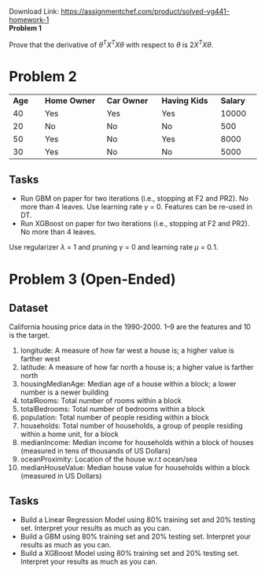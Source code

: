 Download Link: https://assignmentchef.com/product/solved-vg441-homework-1
<br>
<strong>Problem 1</strong>

Prove that the derivative of <em>θ<sup>T</sup>X<sup>T</sup>Xθ </em>with respect to <em>θ </em>is 2<em>X<sup>T</sup>Xθ</em>.

<h1>Problem 2</h1>

<table width="434">

 <tbody>

  <tr>

   <td width="50"><strong>Age</strong></td>

   <td width="113"><strong>Home Owner</strong></td>

   <td width="98"><strong>Car Owner</strong></td>

   <td width="107"><strong>Having Kids</strong></td>

   <td width="66"><strong>Salary</strong></td>

  </tr>

  <tr>

   <td width="50">40</td>

   <td width="113">Yes</td>

   <td width="98">Yes</td>

   <td width="107">Yes</td>

   <td width="66">10000</td>

  </tr>

  <tr>

   <td width="50">20</td>

   <td width="113">No</td>

   <td width="98">No</td>

   <td width="107">No</td>

   <td width="66">500</td>

  </tr>

  <tr>

   <td width="50">50</td>

   <td width="113">Yes</td>

   <td width="98">No</td>

   <td width="107">Yes</td>

   <td width="66">8000</td>

  </tr>

  <tr>

   <td width="50">30</td>

   <td width="113">Yes</td>

   <td width="98">No</td>

   <td width="107">No</td>

   <td width="66">5000</td>

  </tr>

 </tbody>

</table>

<h2>Tasks</h2>

<ul>

 <li>Run GBM on paper for two iterations (i.e., stopping at F2 and PR2). No more than 4 leaves. Use learning rate <em>γ </em>= 0<em>.</em> Features can be re-used in DT.</li>

 <li>Run XGBoost on paper for two iterations (i.e., stopping at F2 and PR2). No more than 4 leaves.</li>

</ul>

Use regularizer <em>λ </em>= 1 and pruning <em>γ </em>= 0 and learning rate <em>µ </em>= 0<em>.</em>1.

<h1>Problem 3 (Open-Ended)</h1>

<h2>Dataset</h2>

California housing price data in the 1990-2000. 1–9 are the features and 10 is the target.

<ol>

 <li>longitude: A measure of how far west a house is; a higher value is farther west</li>

 <li>latitude: A measure of how far north a house is; a higher value is farther north</li>

 <li>housingMedianAge: Median age of a house within a block; a lower number is a newer building</li>

 <li>totalRooms: Total number of rooms within a block</li>

 <li>totalBedrooms: Total number of bedrooms within a block</li>

 <li>population: Total number of people residing within a block</li>

 <li>households: Total number of households, a group of people residing within a home unit, for a block</li>

 <li>medianIncome: Median income for households within a block of houses (measured in tens of thousands of US Dollars)</li>

 <li>oceanProximity: Location of the house w.r.t ocean/sea</li>

 <li>medianHouseValue: Median house value for households within a block (measured in US Dollars)</li>

</ol>

<h2>Tasks</h2>

<ul>

 <li>Build a Linear Regression Model using 80% training set and 20% testing set. Interpret your results as much as you can.</li>

 <li>Build a GBM using 80% training set and 20% testing set. Interpret your results as much as you can.</li>

 <li>Build a XGBoost Model using 80% training set and 20% testing set. Interpret your results as much as you can.</li>

</ul>